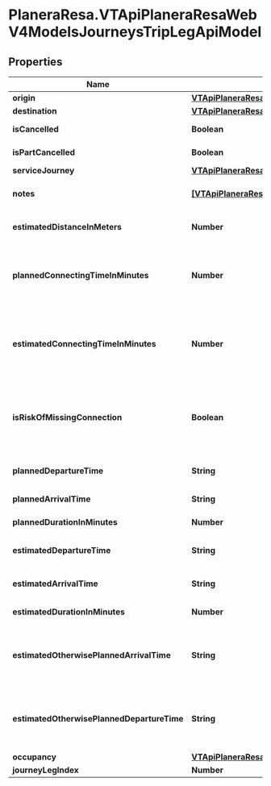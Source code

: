 # PlaneraResa.VTApiPlaneraResaWebV4ModelsJourneysTripLegApiModel

## Properties

Name | Type | Description | Notes
------------ | ------------- | ------------- | -------------
**origin** | [**VTApiPlaneraResaWebV4ModelsJourneysCallApiModel**](VTApiPlaneraResaWebV4ModelsJourneysCallApiModel.md) |  | 
**destination** | [**VTApiPlaneraResaWebV4ModelsJourneysCallApiModel**](VTApiPlaneraResaWebV4ModelsJourneysCallApiModel.md) |  | 
**isCancelled** | **Boolean** | Flag indicating if the trip leg is cancelled. | 
**isPartCancelled** | **Boolean** | Flag indicating if the trip leg is partially cancelled. | [optional] 
**serviceJourney** | [**VTApiPlaneraResaWebV4ModelsJourneysServiceJourneyApiModel**](VTApiPlaneraResaWebV4ModelsJourneysServiceJourneyApiModel.md) |  | [optional] 
**notes** | [**[VTApiPlaneraResaCoreModelsNote]**](VTApiPlaneraResaCoreModelsNote.md) | An ordered list (most important first) of notes related to the trip leg. | [optional] 
**estimatedDistanceInMeters** | **Number** | Estimated distance in meters. Only for transport mode Walk. | [optional] 
**plannedConnectingTimeInMinutes** | **Number** | The planned (according to timetable) connecting time in minutes relative to  the previous public transport trip leg (if any). | [optional] 
**estimatedConnectingTimeInMinutes** | **Number** | The estimated (according to real-time data) connecting time in minutes relative to  the previous public transport trip leg (if any). | [optional] 
**isRiskOfMissingConnection** | **Boolean** | Flag indicating that there is less than 5 minutes margin between arriving at the  origin stop point and the departure from that stop point. | [optional] 
**plannedDepartureTime** | **String** | The planned departure time in RFC 3339 format. | [optional] 
**plannedArrivalTime** | **String** | The planned arrival time in RFC 3339 format. | [optional] 
**plannedDurationInMinutes** | **Number** | The planned duration in minutes. | [optional] 
**estimatedDepartureTime** | **String** | The estimated departure time in RFC 3339 format, if available. | [optional] 
**estimatedArrivalTime** | **String** | The estimated arrival time in RFC 3339 format, if available. | [optional] 
**estimatedDurationInMinutes** | **Number** | The estimated duration in minutes, if available. | [optional] 
**estimatedOtherwisePlannedArrivalTime** | **String** | The best known time of the arrival in RFC 3339 format. Is EstimatedArrivalTime if exists, otherwise PlannedArrivalTime. | [optional] [readonly] 
**estimatedOtherwisePlannedDepartureTime** | **String** | The best known time of the departure in RFC 3339 format. Is EstimatedDepartureTime if exists, otherwise PlannedDepartureTime. | [optional] [readonly] 
**occupancy** | [**VTApiPlaneraResaWebV4ModelsOccupancyInformationApiModel**](VTApiPlaneraResaWebV4ModelsOccupancyInformationApiModel.md) |  | [optional] 
**journeyLegIndex** | **Number** | Index of Leg in Journey | [optional] 


